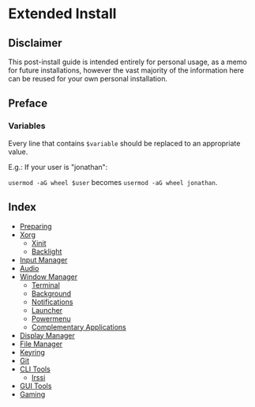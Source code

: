 # Extended Install
## Disclaimer
This post-install guide is intended entirely for personal usage, as a memo for future installations, however the vast majority of the information here can be reused for your own personal installation.


## Preface
### Variables
Every line that contains `$variable` should be replaced to an appropriate value.

E.g.: If your user is "jonathan":

`usermod -aG wheel $user` becomes `usermod -aG wheel jonathan`.

## Index
 - [Preparing]()
 - [Xorg]()
   - [Xinit]()
   - [Backlight]()
 - [Input Manager]()
 - [Audio]()
 - [Window Manager]()
   - [Terminal]()
   - [Background]()
   - [Notifications]()
   - [Launcher]()
   - [Powermenu]()
   - [Complementary Applications]()
 - [Display Manager]()
 - [File Manager]()
 - [Keyring]()
 - [Git]()
 - [CLI Tools]()
   - [Irssi]()
 - [GUI Tools]()
 - [Gaming]()

